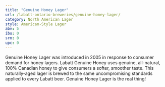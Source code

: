 ```yaml
---
title: "Genuine Honey Lager"
url: /labatt-ontario-breweries/genuine-honey-lager/
category: North American Lager
style: American-Style Lager
abv: 5
ibu: 0
srm: 0
upc: 0
---
```

Genuine Honey Lager was introduced in 2005 in response to consumer demand for honey lagers. Labatt Genuine Honey uses genuine, all-natural, 100% Canadian honey to give consumers a softer, smoother taste. This naturally-aged lager is brewed to the same uncompromising standards applied to every Labatt beer. Genuine Honey Lager is the real thing!
